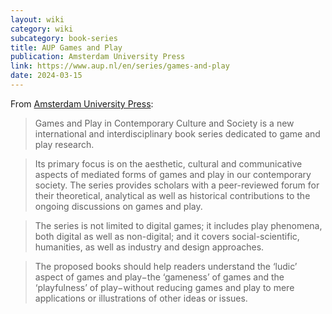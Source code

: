 ```yaml
---
layout: wiki
category: wiki
subcategory: book-series
title: AUP Games and Play
publication: Amsterdam University Press
link: https://www.aup.nl/en/series/games-and-play
date: 2024-03-15
---
```


From [Amsterdam University Press](https://www.aup.nl/en/series/games-and-play):

> Games and Play in Contemporary Culture and Society is a new international and interdisciplinary book series dedicated to game and play research.

> Its primary focus is on the aesthetic, cultural and communicative aspects of mediated forms of games and play in our contemporary society. The series provides scholars with a peer-reviewed forum for their theoretical, analytical as well as historical contributions to the ongoing discussions on games and play.

> The series is not limited to digital games; it includes play phenomena, both digital as well as non-digital; and it covers social-scientific, humanities, as well as industry and design approaches.

> The proposed books should help readers understand the ‘ludic’ aspect of games and play−the ‘gameness’ of games and the ‘playfulness’ of play−without reducing games and play to mere applications or illustrations of other ideas or issues.
